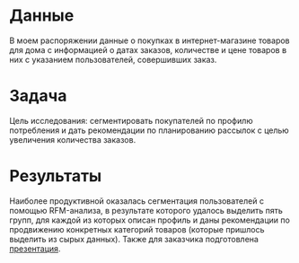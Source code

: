 # Данные

В моем распоряжении данные о покупках в интернет-магазине товаров для дома с информацией о датах заказов, количестве и цене товаров в них с указанием пользователей, совершивших заказ.

# Задача

Цель исследования: сегментировать покупателей по профилю потребления и дать рекомендации по планированию рассылок с целью увеличения количества заказов.

# Результаты

Наиболее продуктивной оказалась сегментация пользователей с помощью RFM-анализа, в результате которого удалось выделить пять групп, для каждой из которых описан профиль и даны рекомендации по продвижению конкретных категорий товаров (которые пришлось выделить из сырых данных). Также для заказчика подготовлена <a href="https://disk.yandex.ru/i/mOo9y3yAoQXZeQ">презентация</a>.
